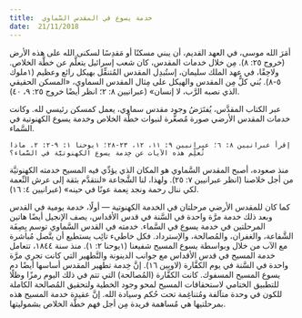 ```yaml
---
title:  خدمة يسوع في المقدس السَّماوي
date:  21/11/2018
---
```


أمَرَ الله موسى، في العهد القديم، أن يبني مسكنًا أو مَقدِسًا لسكنى الله على هذه الأرض (خروج ٢٥: ٨). مِن خلال خدمات المقدس، كان شعب إسرائيل يتعلَّم عن خطَّة الخلاص. ولاحِقًا، في عهد الملك سليمان، إستُبدِل المقدس المُتنقِّل بهيكل رائع وعظيم (١ملوك ٥-٨). بُني كلٌّ مِن المقدس والهيكل على مِثال المقدس السماوي، «المسكن الحقيقي الذي نصبه الرَّب، لا إنسان» (عبرانيين ٨: ٢؛ انظر أيضًا خروج ٢٥: ٩، ٤٠).

عبر الكتاب المقدَّس، يُفتَرَضُ وجود مقدس سماوي، يعمل كمسكن رئيسي لله. وكانت خدمات المقدس الأرضي صورة مُصغَّرة لنبوات خطَّة الخلاص وخدمة يسوع الكهنوتية في السَّماء.

`إقرأ عبرانيين ٨: ٦؛ عبرانيين ٩: ١١، ١٢، ٢٣-٢٨؛ ١يوحنا ١: ٩-٢: ٢. ماذا تُعلِّم هذه الآيات عن خِدمة يسوع الكهنوتيَّة في السَّماء؟`

منذ صعوده، أصبح المقدس السَّماوي هو المكان الذي يؤدِّي فيه المسيح خدمته الكهنوتيَّة من أجل خلاصنا (انظر عبرانيين ٧: ٢٥). ولهذا، لنا الشَّجاعة «لنتقدَّم بثقة إلى عرش النِّعمة لكي ننال رحمة ونجد نِعمة عونًا في حينه» (عبرانيين ٤: ١٦).

كما كان للمقدس الأرضي مرحلتان في الخدمة الكهنوتية — أولًا، خدمة يومية في القدس وبعد ذلك خدمة مرَّة واحدة في السَّنة في قدس الأقداس، يصف الإنجيل أيضًا هاتين المرحلتين في خدمة يسوع في السَّماء. خدمته في القدس السَّماوي توسم بِصِفَة الشَّفاعة، والغفران، والمُصالحة، والإسترداد. فكل خاطيء تائِب يستطيع أن يتَّصل مُباشرة مع الآب من خلال وبواسطة يسوع المسيح شفيعنا (١يوحنا ٢: ١). منذ سنة ١٨٤٤، تتعامل خدمة المسيح في قدس الأقداس مع جوانب الدينونة والتَّطهير التي كانت تجري مرَّة واحدة في السَّنة في يوم الكفَّارة (لاويين ١٦). إنَّ خِدمة تطهير المقدس أساسها أيضًا دم يسوع المسيح المسفوك. كانت الكفَّارة (المُصالحة) التي تتم في ذلك اليوم رمزًا وظلًا للتطبيق الختامي لاستحقاقات المسيح لمحو وجود الخطية ولتحقيق المُصالحة الكاملة للكون في وحدة متآلفة ومُتناغِمة تحت حُكم وسيادة الله. إنَّ عقيدة خدمة المسيح هذه بمرحلتيها هي مُساهمة فريدة مِن أجل فهم خطَّة الخلاص بشموليتها.